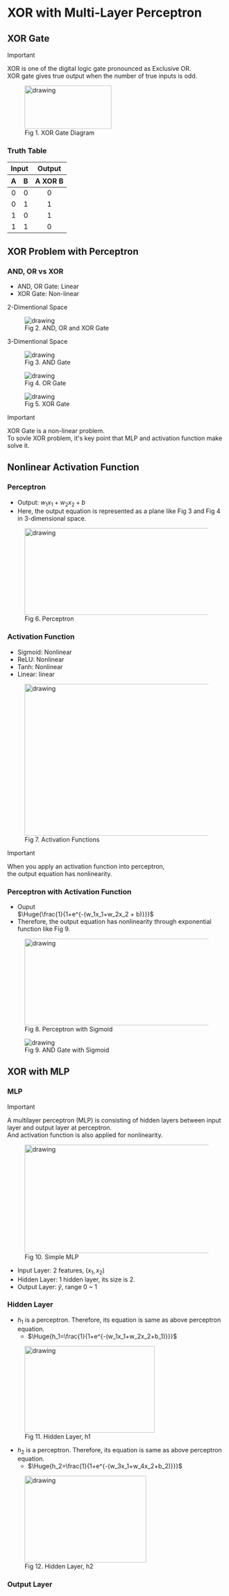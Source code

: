 # XOR with Multi-Layer Perceptron

## XOR Gate
> [!Important]
> XOR is one of the digital logic gate pronounced as Exclusive OR. \
> XOR gate gives true output when the number of true inputs is odd.
<figure>
<img src="https://upload.wikimedia.org/wikipedia/commons/thumb/0/01/XOR_ANSI.svg/200px-XOR_ANSI.svg.png" alt="drawing" width="200" height="100"/>
<figcaption>Fig 1. XOR Gate Diagram</figcaption>
</figure>

### Truth Table
<table>

<thead>
<tr>
  <th colspan=2 align="center">Input</th> <th align="center">Output</th>
</tr>
<tr>
  <th align="center">A</th> <th align="center">B</th> <th align="center">A XOR B</th>
</tr>
</thead>
<tr>
  <td align="center">0</td> <td align="center">0</td> <td align="center">0</td></tr>
<tr>
  <td align="center">0</td> <td align="center">1</td> <td align="center">1</td>
</tr>
<tr>
  <td align="center">1</td> <td align="center">0</td> <td align="center">1</td>
</tr>
<tr>
 <td align="center">1</td> <td align="center">1</td> <td align="center">0</td>
</tr>
</table>


## XOR Problem with Perceptron
### AND, OR vs XOR
- AND, OR Gate: Linear
- XOR Gate: Non-linear 

2-Dimentional Space
<figure>
<img src="https://github.com/jhlee-colab/xor-visualization/assets/158408101/456c0a12-eabf-4544-acc6-eb138d711a69" alt="drawing"/>
<figcaption>Fig 2. AND, OR and XOR Gate</figcaption>
</figure>

3-Dimentional Space
<figure>
<img src="https://github.com/jhlee-colab/xor-visualization/assets/158408101/ffb65304-c7cf-4edf-9988-47db6a6aebf4" alt="drawing"/>
<figcaption>Fig 3. AND Gate</figcaption>
</figure>
<figure>
<img src="https://github.com/jhlee-colab/xor-visualization/assets/158408101/31474f99-c97e-43c5-99e3-4247d324a2a2" alt="drawing"/>
<figcaption>Fig 4. OR Gate</figcaption>
</figure>
<figure>
<img src="https://github.com/jhlee-colab/xor-visualization/assets/158408101/f2d13200-f569-4451-8e45-7c4c3470c9ae" alt="drawing"/>
<figcaption>Fig 5. XOR Gate</figcaption>
</figure>

> [!Important]
> XOR Gate is a non-linear problem. \
> To sovle XOR problem, it's key point that MLP and activation function make solve it.

## Nonlinear Activation Function
### Perceptron
- Output: $w_1x_1 + w_2x_2 + b$
- Here, the output equation is represented as a plane like Fig 3 and Fig 4 in 3-dimensional space.
<figure>
<img src="https://github.com/jhlee-colab/xor-visualization/assets/158408101/21cee7a2-c8db-4717-83be-263f99e24b22" alt="drawing" width="500" height="200"/>
<figcaption>Fig 6. Perceptron</figcaption>
</figure>

### Activation Function
- Sigmoid: Nonlinear
- ReLU: Nonlinear
- Tanh: Nonlinear
- Linear: linear

<figure>
<img src="https://github.com/jhlee-colab/xor-visualization/assets/158408101/c0640ede-e7c5-49a3-bad1-4e585b71c8fc" alt="drawing" width="500" height="350"/>
<figcaption>Fig 7. Activation Functions</figcaption>
</figure>

> [!Important]
> When you apply an activation function into perceptron,  \
> the output equation has nonlinearity.

### Perceptron with Activation Function
- Ouput \
  $\Huge{\frac{1}{1+e^{-(w_1x_1+w_2x_2 + b)}}}$
- Therefore, the output equation has nonlinearity through exponential function like Fig 9.


<figure>
<img src="https://github.com/jhlee-colab/xor-visualization/assets/158408101/81f0594c-9ddc-4b52-852a-8c9cb7a17c67" alt="drawing" width="500" height="200"/>
<figcaption>Fig 8. Perceptron with Sigmoid</figcaption>
</figure>


<figure>
<img src="https://github.com/jhlee-colab/xor-visualization/assets/158408101/465aaea2-665b-4f00-b28d-3feea99297bb" alt="drawing"/>
<figcaption>Fig 9. AND Gate with Sigmoid </figcaption>
</figure>

## XOR with MLP
### MLP
> [!Important]
> A multilayer perceptron (MLP) is consisting of  hidden layers between input layer and output layer at perceptron. \
> And activation function is also applied for nonlinearity.

<figure>
<img src="https://github.com/jhlee-colab/xor-visualization/assets/158408101/b22e9cda-ac3c-42c2-b495-14cff3e2563b" alt="drawing" width="500" height="250"/>
<figcaption>Fig 10. Simple MLP</figcaption>
</figure>

- Input Layer: 2 features, $(x_1, x_2)$
- Hidden Layer: 1 hidden layer, its size is 2. 
- Output Layer: $\hat y$, range 0 ~ 1

### Hidden Layer
- $h_1$ is a perceptron. Therefore, its equation is same as above perceptron equation.
  - $\Huge{h_1=\frac{1}{1+e^{-(w_1x_1+w_2x_2+b_1)}}}$
    
<figure>
<img src="https://github.com/jhlee-colab/xor-visualization/assets/158408101/9448572d-289c-4d76-b126-c28a2a338f5b" alt="drawing" width="300" height="200"/>
<figcaption>Fig 11. Hidden Layer, h1 </figcaption>
</figure>

- $h_2$ is a perceptron. Therefore, its equation is same as above perceptron equation.
  - $\Huge{h_2=\frac{1}{1+e^{-(w_3x_1+w_4x_2+b_2)}}}$

<figure>
<img src="https://github.com/jhlee-colab/xor-visualization/assets/158408101/215b9864-8aaf-44ec-ad9b-7d09c10a7cef" alt="drawing" width="280" height="200"/>
<figcaption>Fig 12. Hidden Layer, h2 </figcaption>
</figure>

### Output Layer



